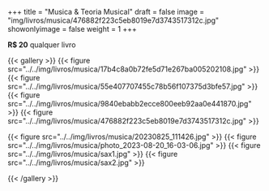 +++
title = "Musica & Teoria Musical"
draft = false
image = "img/livros/musica/476882f223c5eb8019e7d3743517312c.jpg"
showonlyimage = false
weight = 1
+++
<!--more-->
**R$ 20** qualquer livro

{{< gallery >}}
{{< figure src="../../img/livros/musica/17b4c8a0b72fe5d71e267ba005202108.jpg" >}}
{{< figure src="../../img/livros/musica/55e407707455c78b56f107375d3bfe57.jpg" >}}
{{< figure src="../../img/livros/musica/9840ebabb2ecce800eeb92aa0e441870.jpg" >}}
{{< figure src="../../img/livros/musica/476882f223c5eb8019e7d3743517312c.jpg" >}}

{{< figure src="../../img/livros/musica/20230825_111426.jpg" >}}
{{< figure src="../../img/livros/musica/photo_2023-08-20_16-03-06.jpg" >}}
{{< figure src="../../img/livros/musica/sax1.jpg" >}}
{{< figure src="../../img/livros/musica/sax2.jpg" >}}

{{< /gallery >}}